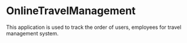 # OnlineTravelManagement
This application is used to track the order of users, employees for travel management system.
